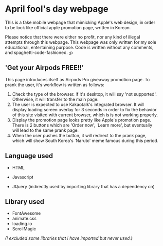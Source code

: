 # April fool's day webpage

This is a fake mobile webpage that mimicking Apple's web design, in order to be look like official apple promotion page, written in Korean.

Please notice that there were either no profit, nor any kind of illegal attempts through this webpage. This webpage was only written for my sole educational, entertaining purpose. Code is written without any comments, and spaghetti-code-fashioned. ;p



## 'Get your Airpods FREE!!' 

This page introduces itself as Airpods Pro giveaway promotion page. To prank the user, it's workflow is written as follows:

1. Check the type of the browser. If it's desktop, it will say 'not supported'. Otherwise, it will transfer to the main page.
2. The user is expected to use Kakaotalk's integrated browser. It will display loading screen overlay for 3 seconds in order to fix the behavior of this site visited with current browser, which is is not working properly.
3. Display the promotion page looks pretty like Apple's promotion page. There is 2 buttons which are 'Order now', 'Learn more', but eventually will lead to the same prank page.
4. When the user pushes the button, it will redirect to the prank page, which will show South Korea's 'Naruto' meme famous during this period.



## Language used

- HTML

- Javascript

- JQuery (indirectly used by importing library that has a dependency on)

  

## Library used

- FontAwesome
- animate.css
- loading.io
- ScrollMagic

*(I excluded some libraries that I have imported but never used.)*